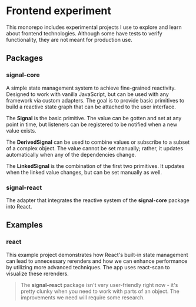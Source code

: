 # Frontend experiment

This monorepo includes experimental projects I use to explore and learn about frontend technologies. Although some have tests to verify functionality, they are not meant for production use.

## Packages

### signal-core

A simple state management system to achieve fine-grained reactivity. Designed to work with vanilla JavaScript, but can be used with any framework via custom adapters. The goal is to provide basic primitives to build a reactive state graph that can be attached to the user interface.

The **Signal** is the basic primitive. The value can be gotten and set at any point in time, but listeners can be registered to be notified when a new value exists.

The **DerivedSignal** can be used to combine values or subscribe to a subset of a complex object. The value cannot be set manually; rather, it updates automatically when any of the dependencies change.

The **LinkedSignal** is the combination of the first two primitives. It updates when the linked value changes, but can be set manually as well.

### signal-react

The adapter that integrates the reactive system of the **signal-core** package into React.

## Examples

### react

This example project demonstrates how React's built-in state management can lead to unnecessary rerenders and how we can enhance performance by utilizing more advanced techniques. The app uses react-scan to visualize these rerenders.

> The **signal-react** package isn't very user-friendly right now - it's pretty clunky when you need to work with parts of an object. The improvements we need will require some research.
